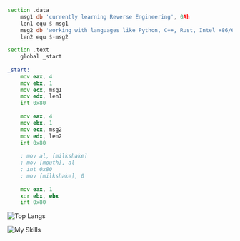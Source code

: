 
```asm
section .data
    msg1 db 'currently learning Reverse Engineering', 0Ah
    len1 equ $-msg1
    msg2 db 'working with languages like Python, C++, Rust, Intel x86/64 Assembly and more', 0Ah
    len2 equ $-msg2
    
section .text
    global _start
    
_start:
    mov eax, 4
    mov ebx, 1        
    mov ecx, msg1     
    mov edx, len1    
    int 0x80         
    
    mov eax, 4 
    mov ebx, 1        
    mov ecx, msg2     
    mov edx, len2      
    int 0x80       
    
    ; mov al, [milkshake]
    ; mov [mouth], al
    ; int 0x80
    ; mov [milkshake], 0
    
    mov eax, 1        
    xor ebx, ebx    
    int 0x80          
```

![Top Langs](https://github-readme-stats.vercel.app/api/top-langs/?username=fresh-milkshake&layout=compact)

![My Skills](https://skillicons.dev/icons?i=cpp,python,rust,figma&theme=light)


